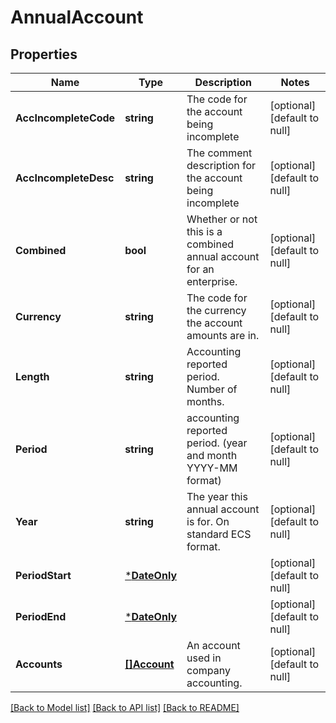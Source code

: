 # AnnualAccount

## Properties
Name | Type | Description | Notes
------------ | ------------- | ------------- | -------------
**AccIncompleteCode** | **string** | The code for the account being incomplete | [optional] [default to null]
**AccIncompleteDesc** | **string** | The comment description for the account being incomplete | [optional] [default to null]
**Combined** | **bool** | Whether or not this is a combined annual account for an enterprise. | [optional] [default to null]
**Currency** | **string** | The code for the currency the account amounts are in. | [optional] [default to null]
**Length** | **string** | Accounting reported period. Number of months. | [optional] [default to null]
**Period** | **string** | accounting reported period. (year and month YYYY-MM format) | [optional] [default to null]
**Year** | **string** | The year this annual account is for. On standard ECS format. | [optional] [default to null]
**PeriodStart** | [***DateOnly**](DateOnly.md) |  | [optional] [default to null]
**PeriodEnd** | [***DateOnly**](DateOnly.md) |  | [optional] [default to null]
**Accounts** | [**[]Account**](Account.md) | An account used in company accounting. | [optional] [default to null]

[[Back to Model list]](../README.md#documentation-for-models) [[Back to API list]](../README.md#documentation-for-api-endpoints) [[Back to README]](../README.md)

